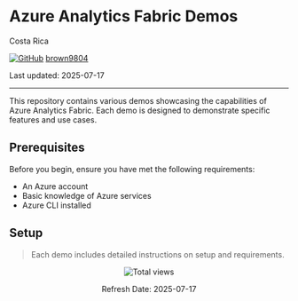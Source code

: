 # Azure Analytics Fabric Demos

Costa Rica

[![GitHub](https://img.shields.io/badge/--181717?logo=github&logoColor=ffffff)](https://github.com/)
[brown9804](https://github.com/brown9804)

Last updated: 2025-07-17

------------------------------------------

This repository contains various demos showcasing the capabilities of Azure Analytics Fabric. Each demo is designed to demonstrate specific features and use cases.

## Prerequisites

Before you begin, ensure you have met the following requirements:
- An Azure account
- Basic knowledge of Azure services
- Azure CLI installed

## Setup 

> Each demo includes detailed instructions on setup and requirements.


<!-- START BADGE -->
<div align="center">
  <img src="https://img.shields.io/badge/Total%20views-354-limegreen" alt="Total views">
  <p>Refresh Date: 2025-07-17</p>
</div>
<!-- END BADGE -->
